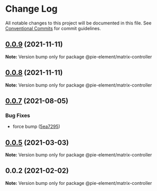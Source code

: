 # Change Log

All notable changes to this project will be documented in this file.
See [Conventional Commits](https://conventionalcommits.org) for commit guidelines.

## [0.0.9](https://github.com/pie-framework/pie-elements/compare/@pie-element/matrix-controller@0.0.7...@pie-element/matrix-controller@0.0.9) (2021-11-11)

**Note:** Version bump only for package @pie-element/matrix-controller





## [0.0.8](https://github.com/pie-framework/pie-elements/compare/@pie-element/matrix-controller@0.0.7...@pie-element/matrix-controller@0.0.8) (2021-11-11)

**Note:** Version bump only for package @pie-element/matrix-controller





## [0.0.7](https://github.com/pie-framework/pie-elements/compare/@pie-element/matrix-controller@0.0.5...@pie-element/matrix-controller@0.0.7) (2021-08-05)


### Bug Fixes

* force bump ([5ea7295](https://github.com/pie-framework/pie-elements/commit/5ea7295e4755fbc492a76e7ec69e5fc35b196919))





## [0.0.5](https://github.com/pie-framework/pie-elements/compare/@pie-element/matrix-controller@0.0.2...@pie-element/matrix-controller@0.0.5) (2021-03-03)

**Note:** Version bump only for package @pie-element/matrix-controller





## 0.0.2 (2021-02-02)

**Note:** Version bump only for package @pie-element/matrix-controller
